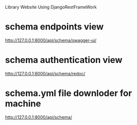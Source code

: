 Library Website Using DjangoRestFrameWork 



# schema endpoints view
  http://127.0.0.1:8000/api/schema/swagger-ui/

# schema authentication view
  http://127.0.0.1:8000/api/schema/redoc/

# schema.yml file downloder for machine 
  http://127.0.0.1:8000/api/schema/



 
    
